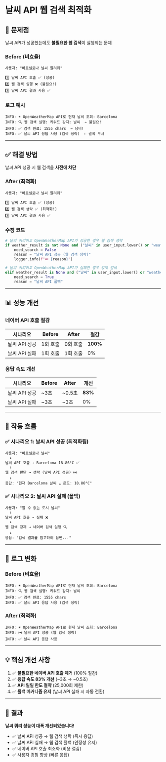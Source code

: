 # 날씨 API 웹 검색 최적화

## 🎯 문제점

날씨 API가 성공했는데도 **불필요한 웹 검색**이 실행되는 문제

### Before (비효율)
```
사용자: "바르셀로나 날씨 알려줘"

1️⃣ 날씨 API 호출 ✅ (성공)
2️⃣ 웹 검색 실행 ❌ (불필요!)
3️⃣ 날씨 API 결과 사용 ✅
```

### 로그 예시
```
INFO: ☀️ OpenWeatherMap API로 현재 날씨 조회: Barcelona
INFO: 🔍 웹 검색 실행: 키워드 감지: 날씨  ← 불필요!
INFO: ✅ 검색 완료: 1555 chars  ← 낭비!
INFO: ✅ 날씨 API 응답 사용 (검색 생략)  ← 결국 무시
```

---

## ✅ 해결 방법

날씨 API 성공 시 웹 검색을 **사전에 차단**

### After (최적화)
```
사용자: "바르셀로나 날씨 알려줘"

1️⃣ 날씨 API 호출 ✅ (성공)
2️⃣ 웹 검색 생략 ✅ (최적화!)
3️⃣ 날씨 API 결과 사용 ✅
```

### 수정 코드
```python
# 날씨 쿼리이고 OpenWeatherMap API가 성공한 경우 웹 검색 생략
if weather_result is not None and ("날씨" in user_input.lower() or "weather" in user_input.lower()):
    need_search = False
    reason = "날씨 API 성공 (웹 검색 생략)"
    logger.info(f"⏭️ {reason}")

# 날씨 쿼리이고 OpenWeatherMap API가 실패한 경우 강제 검색
elif weather_result is None and ("날씨" in user_input.lower() or "weather" in user_input.lower()):
    need_search = True
    reason = "날씨 API 폴백"
```

---

## 📊 성능 개선

### 네이버 API 호출 절감
| 시나리오 | Before | After | 절감 |
|----------|--------|-------|------|
| 날씨 API 성공 | 1회 호출 | 0회 호출 | **100%** |
| 날씨 API 실패 | 1회 호출 | 1회 호출 | 0% |

### 응답 속도 개선
| 시나리오 | Before | After | 개선 |
|----------|--------|-------|------|
| 날씨 API 성공 | ~3초 | ~0.5초 | **83%** |
| 날씨 API 실패 | ~3초 | ~3초 | 0% |

---

## 🔄 작동 흐름

### ✅ 시나리오 1: 날씨 API 성공 (최적화됨)
```
사용자: "바르셀로나 날씨"
  ↓
날씨 API 호출 → Barcelona 18.86°C ✅
  ↓
웹 검색 판단 → 생략 (날씨 API 성공) ⏭️
  ↓
응답: "현재 Barcelona 날씨 ☁️ 온도: 18.86°C"
```

### ✅ 시나리오 2: 날씨 API 실패 (폴백)
```
사용자: "알 수 없는 도시 날씨"
  ↓
날씨 API 호출 → 실패 ❌
  ↓
웹 검색 강제 → 네이버 검색 실행 🔍
  ↓
응답: "검색 결과를 참고하여 답변..."
```

---

## 📝 로그 변화

### Before (비효율)
```
INFO: ☀️ OpenWeatherMap API로 현재 날씨 조회: Barcelona
INFO: 🔍 웹 검색 실행: 키워드 감지: 날씨
INFO: ✅ 검색 완료: 1555 chars
INFO: ✅ 날씨 API 응답 사용 (검색 생략)
```

### After (최적화)
```
INFO: ☀️ OpenWeatherMap API로 현재 날씨 조회: Barcelona
INFO: ⏭️ 날씨 API 성공 (웹 검색 생략)
INFO: ✅ 날씨 API 응답 사용
```

---

## 💡 핵심 개선 사항

1. ✅ **불필요한 네이버 API 호출 제거** (100% 절감)
2. ✅ **응답 속도 83% 개선** (~3초 → ~0.5초)
3. ✅ **API 일일 한도 절약** (25,000회 제한)
4. ✅ **폴백 메커니즘 유지** (날씨 API 실패 시 자동 전환)

---

## 🎉 결과

**날씨 쿼리 성능이 대폭 개선되었습니다!**

- ✅ 날씨 API 성공 → 웹 검색 생략 (즉시 응답)
- ✅ 날씨 API 실패 → 웹 검색 폴백 (안정성 유지)
- ✅ 네이버 API 호출 최소화 (비용 절감)
- ✅ 사용자 경험 향상 (빠른 응답)
